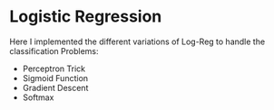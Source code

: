 # Logistic Regression
Here I implemented the different variations of Log-Reg to handle the classification Problems:
- Perceptron Trick
- Sigmoid Function
- Gradient Descent
- Softmax

